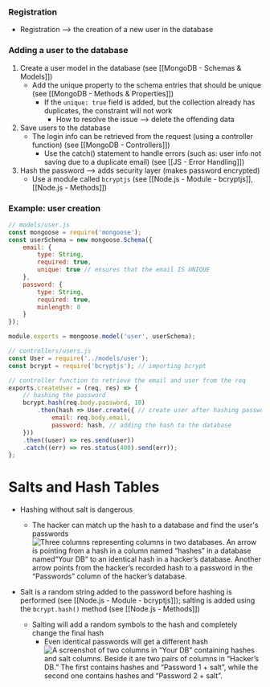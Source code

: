 ### Registration
* Registration --> the creation of a new user in the database

### Adding a user to the database
1) Create a user model in the database (see [[MongoDB - Schemas & Models]])
	* Add the unique property to the schema entries that should be unique (see [[MongoDB - Methods & Properties]])
		* If the `unique: true` field is added, but the collection already has duplicates, the constraint will not work
			* How to resolve the issue --> delete the offending data
2) Save users to the database
	* The login info can be retrieved from the request (using a controller function) (see [[MongoDB - Controllers]])
		* Use the catch() statement to handle errors (such as: user info not saving due to a duplicate email) (see [[JS - Error Handling]])
3) Hash the password --> adds security layer (makes password encrypted)
	* Use a module called `bcryptjs` (see [[Node.js - Module - bcryptjs]], [[Node.js - Methods]])
### Example: user creation
```js
// models/user.js 
const mongoose = require('mongoose'); 
const userSchema = new mongoose.Schema({ 
	email: { 
		type: String, 
		required: true, 
		unique: true // ensures that the email IS UNIQUE
	}, 
	password: { 
		type: String, 
		required: true, 
		minlength: 8 
	} 
}); 

module.exports = mongoose.model('user', userSchema);
```

```js
// controllers/users.js 
const User = require('../models/user'); 
const bcrypt = require('bcryptjs'); // importing bcrypt

// controller function to retrieve the email and user from the req
exports.createUser = (req, res) => { 
	// hashing the password 
	bcrypt.hash(req.body.password, 10) 
		.then(hash => User.create({ // create user after hashing password
			email: req.body.email, 
			password: hash, // adding the hash to the database 
	})) 
	.then((user) => res.send(user)) 
	.catch((err) => res.status(400).send(err)); 
};
```

# Salts and Hash Tables
* Hashing without salt is dangerous 
	* The hacker can match up the hash to a database and find the user's passwords
![Three columns representing columns in two databases. An arrow is pointing from a hash in a column named “hashes” in a database named“Your DB” to an identical hash in a hacker’s database. Another arrow points from the hacker’s recorded hash to a password in the “Passwords” column of the hacker’s database.](https://practicum-content.s3.us-west-1.amazonaws.com/resources/moved_15.02.02_1652114573.png)

* Salt is a random string added to the password before hashing is performed (see [[Node.js - Module - bcryptjs]]); salting is added using the `bcrypt.hash()` method (see [[Node.js - Methods]])
	* Salting will add a random symbols to the hash and completely change the final hash
		* Even identical passwords will get a different hash 
![A screenshot of two columns in “Your DB” containing hashes and salt columns. Beside it are two pairs of columns in “Hacker’s DB.” The first contains hashes and “Password 1 + salt”, while the second one contains hashes and “Password 2 + salt”.](https://practicum-content.s3.us-west-1.amazonaws.com/resources/moved_Frame_293_1602277070.png)